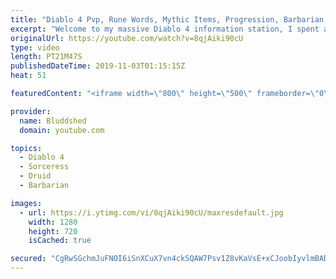```yaml
---
title: "Diablo 4 Pvp, Rune Words, Mythic Items, Progression, Barbarian, Druid, Sorceress Blizzcon 2019"
excerpt: "Welcome to my massive Diablo 4 information station, I spent all weekend playing the demo and talking with developers, hopefully this video helps you out!"
originalUrl: https://youtube.com/watch?v=8qjAiki90cU
type: video
length: PT21M47S
publishedDateTime: 2019-11-03T01:15:15Z
heat: 51

featuredContent: "<iframe width=\"800\" height=\"500\" frameborder=\"0\" src=\"https://www.youtube.com/embed/8qjAiki90cU\" allow=\"accelerometer; autoplay; encrypted-media; gyroscope; picture-in-picture\" allowfullscreen></iframe>"

provider:
  name: Bluddshed
  domain: youtube.com

topics:
  - Diablo 4
  - Sorceress
  - Druid
  - Barbarian

images:
  - url: https://i.ytimg.com/vi/8qjAiki90cU/maxresdefault.jpg
    width: 1280
    height: 720
    isCached: true

secured: "CgRwSGchmJuFNOI6iSnXCuX7vn4ckSQAW7Psv1Z8vKaVsE+xCJoobIyvlmBAD3E5VwkWSFR/gajSuqil7un0EHtqIxg61KH31eynITxk/WFeur7zCV5ujUCf5rtvT51Uyl/UP/53weiuZDWvV0b/vxAvwYzRBvoHY6A846iQ7yBBmSrcv2sy1hYT998+0MR3j/aG+pDYjtV7GuQxgR+dwZQsgW14qkZ2TG/KfSzks73DHtRQa2Hs0q7qGzaIG1OMVJArYLQH8yvhBbepdhcTIH+MYwAE+nWiYQlFJNZz9JNynMBjkU/rlf89q121nnJEB4Zw3UDnxMMWm+NKEOAD8fHXKFVlK9AG4dB+cj8udzoPuahHbHbBl6RQfnmQ3kldSatCuOh2ABdCllJbYhcUnpZssKh+M1GHq4ITF5q38VIYk38TBv8HIN9ghp/wNwuq;VYOjnBTn1D1Y/P535nMUXw=="
---
```



